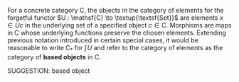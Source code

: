  For a concrete category $\mathsf{C}$, the objects in the category of elements for the forgetful functor $U : \mathsf{C} \to \textup{\textsf{Set}}$ are elements $x \in Uc$ in the underlying set of a specified object $c \in \mathsf{C}$. Morphisms are maps in $\mathsf{C}$ whose underlying functions preserve the chosen elements. Extending previous notation introduced in certain special cases, it would be reasonable to write $\mathsf{C}_*$ for $\textstyle{\int}\!{U}$ and refer to the category of elements as the category of **based objects** in $\mathsf{C}$.


SUGGESTION: based object